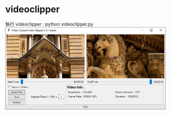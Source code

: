 # videoclipper
執行 videoclipper : python videoclipper.py
![image](https://github.com/glimpse500/videoclipper/blob/master/videoclipper.gif)
